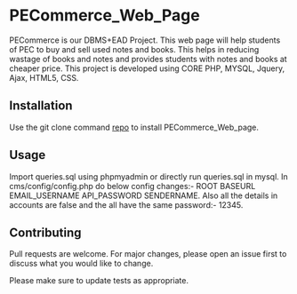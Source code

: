 # PECommerce_Web_Page

PECommerce is our DBMS+EAD Project. This web page will help students of PEC to buy and sell used notes and books. This helps in reducing wastage of books and notes and provides students with notes and books at cheaper price. This project is developed using CORE PHP, MYSQL, Jquery, Ajax, HTML5, CSS.

## Installation

Use the git clone command [repo](https://github.com/PECommerce/PECommerce_Web_Page.git) to install PECommerce_Web_page.

## Usage

Import queries.sql using phpmyadmin or directly run queries.sql in mysql.
In cms/config/config.php do below config changes:-
ROOT
BASEURL
EMAIL_USERNAME
API_PASSWORD
SENDERNAME.
Also all the details in accounts are false and the all have the same password:- 12345.

## Contributing
Pull requests are welcome. For major changes, please open an issue first to discuss what you would like to change.

Please make sure to update tests as appropriate.

